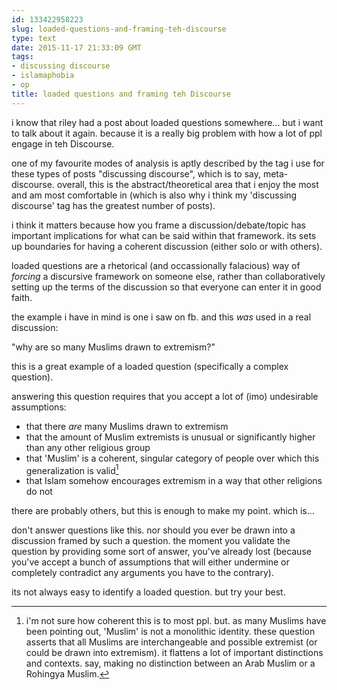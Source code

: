 ```yaml
---
id: 133422958223
slug: loaded-questions-and-framing-teh-discourse
type: text
date: 2015-11-17 21:33:09 GMT
tags:
- discussing discourse
- islamaphobia
- op
title: loaded questions and framing teh Discourse
---
```

i know that riley had a post about loaded questions somewhere... but i want to talk about it again. because it is a really big problem with how a lot of ppl engage in teh Discourse.

one of my favourite modes of analysis is aptly described by the tag i use for these types of posts "discussing discourse", which is to say, meta-discourse. overall, this is the abstract/theoretical area that i enjoy the most and am most comfortable in (which is also why i think my 'discussing discourse' tag has the greatest number of posts).

i think it matters because how you frame a discussion/debate/topic has important implications for what can be said within that framework. its sets up boundaries for having a coherent discussion (either solo or with others).

loaded questions are a rhetorical (and occassionally falacious) way of *forcing* a discursive framework on someone else, rather than collaboratively setting up the terms of the discussion so that everyone can enter it in good faith.

the example i have in mind is one i saw on fb. and this *was* used in a real discussion:

"why are so many Muslims drawn to extremism?"

this is a great example of a loaded question (specifically a complex question).

answering this question requires that you accept a lot of (imo) undesirable assumptions:

- that there *are* many Muslims drawn to extremism
- that the amount of Muslim extremists is unusual or significantly higher than any other religious group
- that 'Muslim' is a coherent, singular category of people over which this generalization is valid[^1]
- that Islam somehow encourages extremism in a way that other religions do not

there are probably others, but this is enough to make my point. which is...

don't answer questions like this. nor should you ever be drawn into a discussion framed by such a question. the moment you validate the question by providing some sort of answer, you've already lost (because you've accept a bunch of assumptions that will either undermine or completely contradict any arguments you have to the contrary).

its not always easy to identify a loaded question. but try your best.

[^1]: i'm not sure how coherent this is to most ppl. but. as many Muslims have been pointing out, 'Muslim' is not a monolithic identity. these question asserts that all Muslims are interchangeable and possible extremist (or could be drawn into extremism). it flattens a lot of important distinctions and contexts. say, making no distinction between an Arab Muslim or a Rohingya Muslim.